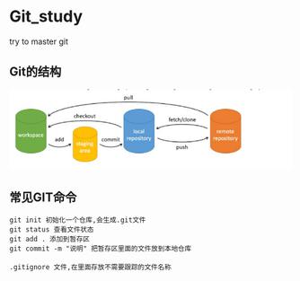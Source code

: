 # Git_study
try to master git

## Git的结构

![image-20220904142256707](README.assets/image-20220904142256707.png)



## 常见GIT命令

```
git init 初始化一个仓库,会生成.git文件
git status 查看文件状态
git add . 添加到暂存区
git commit -m "说明" 把暂存区里面的文件放到本地仓库

.gitignore 文件,在里面存放不需要跟踪的文件名称
```

